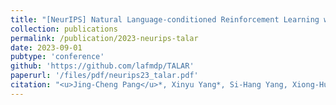 ```yaml
---
title: "[NeurIPS] Natural Language-conditioned Reinforcement Learning with Task-related Language Development and Translation"
collection: publications
permalink: /publication/2023-neurips-talar
date: 2023-09-01
pubtype: 'conference'
github: 'https://github.com/lafmdp/TALAR'
paperurl: '/files/pdf/neurips23_talar.pdf'
citation: "<u>Jing-Cheng Pang</u>*, Xinyu Yang*, Si-Hang Yang, Xiong-Hui Chen and Yang Yu. <i> Natural Language-conditioned Reinforcement Learning with Task-related Language Development and Translation.</i> In: <b>NeurIPS'23</b>."
---
```

